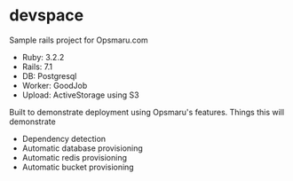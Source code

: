 # devspace

Sample rails project for Opsmaru.com

+ Ruby: 3.2.2
+ Rails: 7.1
+ DB: Postgresql
+ Worker: GoodJob
+ Upload: ActiveStorage using S3

Built to demonstrate deployment using Opsmaru's features. Things this will demonstrate

+ Dependency detection
+ Automatic database provisioning
+ Automatic redis provisioning
+ Automatic bucket provisioning
